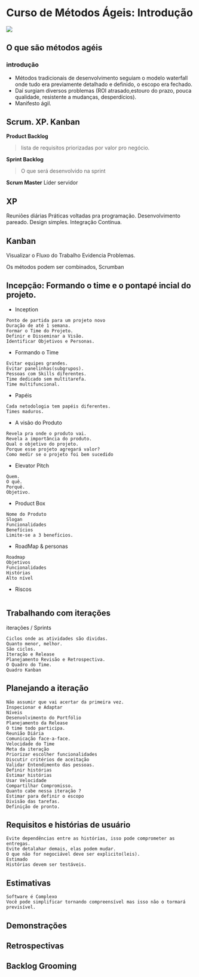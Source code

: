 # Curso de Métodos Ágeis: Introdução
![](https://www.alura.com.br/assets/api/share/curso-introducao-aos-metodos-ageis.png)

## O que são métodos agéis
### introdução
- Métodos tradicionais de desenvolvimento seguiam o modelo waterfall onde tudo era previamente detalhado e definido, o escopo era fechado.
- Daí surgiam diversos problemas (ROI atrasado,estouro do prazo, pouca qualidade, resistente a mudanças, desperdícios).
- Manifesto ágil.




## Scrum. XP. Kanban
**Product Backlog**
>lista de requisitos priorizadas por valor pro negócio.

**Sprint Backlog**
> O que será desenvolvido na sprint

**Scrum Master**
Líder servidor

## XP
Reuniões diárias
Práticas voltadas pra programação.
Desenvolvimento pareado.
Design simples.
Integração Contínua.

## Kanban
Visualizar o Fluxo do Trabalho
Evidencia Problemas.

Os métodos podem ser combinados, Scrumban

## Incepção: Formando o time e o pontapé incial do projeto.
- Inception
```
Ponto de partida para um projeto novo
Duração de até 1 semana.
Formar o Time do Projeto.
Definir e Disseminar a Visão.
Identificar Objetivos e Personas.
```

- Formando o Time
```
Evitar equipes grandes.
Evitar panelinhas(subgrupos).
Pessoas com Skills diferentes.
Time dedicado sem multitarefa.
Time multifuncional.

```

- Papéis
```
Cada netodologia tem papéis diferentes.
Times maduros.
```
- A visão do Produto
```
Revela pra onde o produto vai.
Revela a importância do produto.
Qual o objetivo do projeto.
Porque esse projeto agregará valor?
Como medir se o projeto foi bem sucedido
```
- Elevator Pitch
```
Quem.
O quê.
Porquê.
Objetivo.
```

- Product Box
```
Nome do Produto
Slogan
Funcionalidades
Benefícios
Limite-se a 3 benefícios.
```
- RoadMap & personas
```
Roadmap
Objetivos
Funcionalidades
Histórias
Alto nível
```

- Riscos
```
```

## Trabalhando com iterações
iterações / Sprints
```
Ciclos onde as atividades são dividas.
Quanto menor, melhor.
São ciclos.
Iteração e Release
Planejamento Revisão e Retrospectiva.
O Quadro do Time.
Quadro Kanban
```

## Planejando a iteração
```
Não assumir que vai acertar da primeira vez.
Inspecionar e Adaptar
Níveis
Desenvolvimento do Portfólio
Planejamento da Release
O time todo participa.
Reunião Diária
Comunicação face-a-face.
Velocidade do Time
Meta da iteração
Priorizar escolher funcionalidades
Discutir critérios de aceitação
Validar Entendimento das pessoas.
Definir histórias
Estimar histórias
Usar Velocidade
Compartilhar Compromisso.
Quanto cabe nessa iteração ?
Estimar para definir o escopo
Divisão das tarefas.
Definição de pronto.
```

## Requisitos e histórias de usuário
```
Evite dependências entre as histórias, isso pode comprometer as entregas.
Evite detalahar demais, elas podem mudar.
O que não for negociável deve ser explicito(leis).
Estimado
Histórias devem ser testáveis.
```


## Estimativas
```
Software é Complexo
Você pode simplificar tornando compreensível mas isso não o tormará previsível.

```

## Demonstrações

## Retrospectivas

## Backlog Grooming

